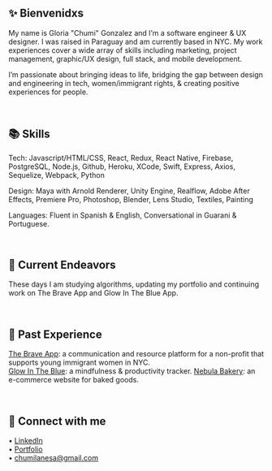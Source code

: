 ## ✨ Bienvenidxs

My name is Gloria "Chumi" Gonzalez and I’m a software engineer & UX designer. I was raised in Paraguay and am currently based in NYC. My work experiences cover a wide array of skills including marketing, project management, graphic/UX design, full stack, and mobile development. 

I’m passionate about bringing ideas to life, bridging the gap between design and engineering in tech, women/immigrant rights, & creating positive experiences for people. 

<br />

## 📚 Skills
Tech: Javascript/HTML/CSS, React, Redux, React Native, Firebase, PostgreSQL, Node.js, Github, Heroku, XCode, Swift, Express, Axios, Sequelize, Webpack, Python

Design: Maya with Arnold Renderer, Unity Engine, Realflow, Adobe After Effects, Premiere Pro, Photoshop, Blender, Lens Studio, Textiles, Painting

Languages: Fluent in Spanish & English, Conversational in Guarani & Portuguese.

<br />

## 🦾 Current Endeavors
These days I am studying algorithms, updating my portfolio and continuing work on The Brave App and Glow In The Blue App.

<br />

## 🧠 Past Experience
[The Brave App](https://chumigonzalez.com/the-brave-app): a communication and resource platform for a non-profit that supports young immigrant women in NYC. <br />
[Glow In The Blue](https://chumigonzalez.com/glow-in-the-blue): a mindfulness & productivity tracker.
[Nebula Bakery](https://chumigonzalez.com/nebula-bakery): an e-commerce website for baked goods.

<br />

## 💌 Connect with me
• [LinkedIn](https://www.linkedin.com/in/chumi-gonzalez-a434aa74/) <br />
• [Portfolio](www.chumigonzalez.com) <br />
• chumilanesa@gmail.com

